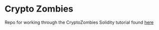 # Crypto Zombies

Repo for working through the CryptoZombies Solidity tutorial found [here](https://cryptozombies.io/)
